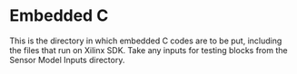 # Embedded C
This is the directory in which embedded C codes are to be put, including the files that run on Xilinx SDK. Take any inputs for testing blocks from the Sensor Model Inputs directory.
